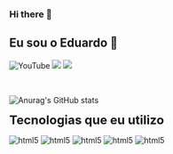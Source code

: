 ### Hi there 👋

<!--
**devlovato/devlovato** is a ✨ _special_ ✨ repository because its `README.md` (this file) appears on your GitHub profile.

Here are some ideas to get you started:

- 🔭 I’m currently working on ...
- 🌱 I’m currently learning ...
- 👯 I’m looking to collaborate on ...
- 🤔 I’m looking for help with ...
- 💬 Ask me about ...
- 📫 How to reach me: ...
- 😄 Pronouns: ...
- ⚡ Fun fact: ...
-->


## Eu sou o Eduardo 👋
![YouTube](https://img.shields.io/badge/YouTube-FF0000?style=for-the-badge&logo=youtube&logoColor=white)
![](https://img.shields.io/badge/Instagram-E4405F?style=for-the-badge&logo=instagram&logoColor=white)
![](https://img.shields.io/badge/Gmail-D14836?style=for-the-badge&logo=gmail&logoColor=white)


<div style="display:inline-block;">
<br>

![Anurag's GitHub stats](https://github-readme-stats.vercel.app/api?username=devlovato&show_icons=true&theme=algolia )


<strong style="font-size:22px;">Tecnologias que eu utilizo</strong>

<img align="center" alt="html5" src="https://img.shields.io/badge/MySQL-FFF?style=for-the-badge&logo=mysql&logoColor=blue">
<img align="center" alt="html5" src="https://img.shields.io/badge/HTML5-E34F26?style=for-the-badge&logo=html5&logoColor=white">
<img align="center" alt="html5" src="https://img.shields.io/badge/CSS3-1572B6?style=for-the-badge&logo=css3&logoColor=white">
<img align="center" alt="html5" src="https://img.shields.io/badge/Python-14354C?style=for-the-badge&logo=python&logoColor=white">
<img align="center" alt="html5" src="https://img.shields.io/badge/PHP-777BB4?style=for-the-badge&logo=php&logoColor=white">
</div>

